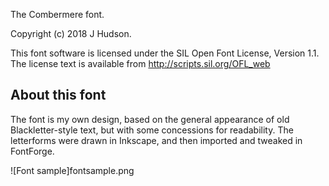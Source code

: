 The Combermere font.

Copyright (c) 2018 J Hudson.

This font software is licensed under the SIL Open Font License, Version 1.1.
The license text is available from http://scripts.sil.org/OFL_web


About this font
----------------
The font is my own design, based on the general appearance
of old Blackletter-style text, but with some concessions for readability.
The letterforms were drawn in Inkscape, and then imported and tweaked 
in FontForge.


![Font sample]fontsample.png
